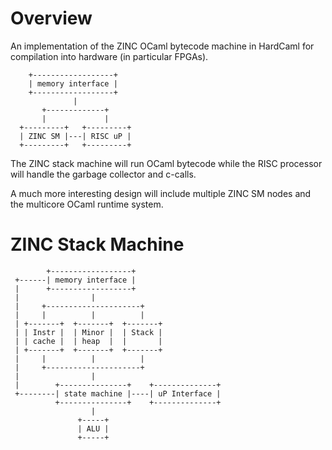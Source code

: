# Overview

An implementation of the ZINC OCaml bytecode machine in HardCaml
for compilation into hardware (in particular FPGAs).

```
    +------------------+ 
    | memory interface | 
    +------------------+ 
              |
       +-------------+
       |             |
  +---------+   +---------+
  | ZINC SM |---| RISC uP |
  +---------+   +---------+
```

The ZINC stack machine will run OCaml bytecode while the RISC processor
will handle the garbage collector and c-calls.

A much more interesting design will include multiple ZINC SM nodes and 
the multicore OCaml runtime system.

# ZINC Stack Machine

```
        +------------------+ 
 +------| memory interface | 
 |      +------------------+ 
 |                |
 |     +---------------------+
 |     |          |          |
 | +-------+  +-------+  +-------+
 | | Instr |  | Minor |  | Stack |
 | | cache |  | heap  |  |       |
 | +-------+  +-------+  +-------+
 |     |          |          |
 |     +---------------------+
 |                |
 |        +---------------+    +--------------+
 +--------| state machine |----| uP Interface |
          +---------------+    +--------------+
                  |
               +-----+
               | ALU |
               +-----+
```


